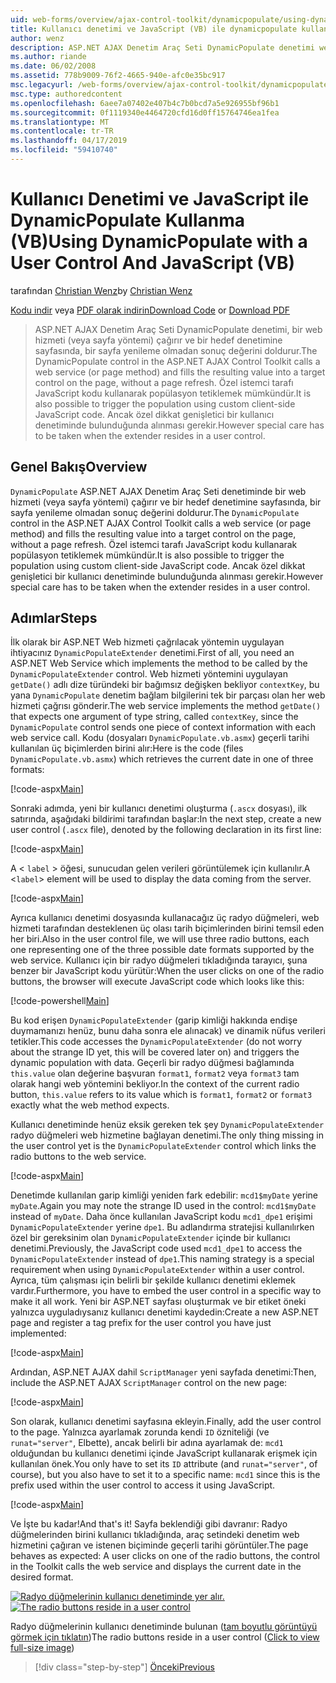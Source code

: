```yaml
---
uid: web-forms/overview/ajax-control-toolkit/dynamicpopulate/using-dynamicpopulate-with-a-user-control-and-javascript-vb
title: Kullanıcı denetimi ve JavaScript (VB) ile dynamicpopulate kullanma | Microsoft Docs
author: wenz
description: ASP.NET AJAX Denetim Araç Seti DynamicPopulate denetimi web hizmetini (veya sayfa yöntemi) çağırır ve t hedef denetime sonuç değerini doldurur...
ms.author: riande
ms.date: 06/02/2008
ms.assetid: 778b9009-76f2-4665-940e-afc0e35bc917
msc.legacyurl: /web-forms/overview/ajax-control-toolkit/dynamicpopulate/using-dynamicpopulate-with-a-user-control-and-javascript-vb
msc.type: authoredcontent
ms.openlocfilehash: 6aee7a07402e407b4c7b0bcd7a5e926955bf96b1
ms.sourcegitcommit: 0f1119340e4464720cfd16d0ff15764746ea1fea
ms.translationtype: MT
ms.contentlocale: tr-TR
ms.lasthandoff: 04/17/2019
ms.locfileid: "59410740"
---
```

# <a name="using-dynamicpopulate-with-a-user-control-and-javascript-vb"></a><span data-ttu-id="1599a-103">Kullanıcı Denetimi ve JavaScript ile DynamicPopulate Kullanma (VB)</span><span class="sxs-lookup"><span data-stu-id="1599a-103">Using DynamicPopulate with a User Control And JavaScript (VB)</span></span>

<span data-ttu-id="1599a-104">tarafından [Christian Wenz](https://github.com/wenz)</span><span class="sxs-lookup"><span data-stu-id="1599a-104">by [Christian Wenz](https://github.com/wenz)</span></span>

<span data-ttu-id="1599a-105">[Kodu indir](http://download.microsoft.com/download/d/8/f/d8f2f6f9-1b7c-46ad-9252-e1fc81bdea3e/dynamicpopulate2.vb.zip) veya [PDF olarak indirin](http://download.microsoft.com/download/b/6/a/b6ae89ee-df69-4c87-9bfb-ad1eb2b23373/dynamicpopulate2VB.pdf)</span><span class="sxs-lookup"><span data-stu-id="1599a-105">[Download Code](http://download.microsoft.com/download/d/8/f/d8f2f6f9-1b7c-46ad-9252-e1fc81bdea3e/dynamicpopulate2.vb.zip) or [Download PDF](http://download.microsoft.com/download/b/6/a/b6ae89ee-df69-4c87-9bfb-ad1eb2b23373/dynamicpopulate2VB.pdf)</span></span>

> <span data-ttu-id="1599a-106">ASP.NET AJAX Denetim Araç Seti DynamicPopulate denetimi, bir web hizmeti (veya sayfa yöntemi) çağırır ve bir hedef denetimine sayfasında, bir sayfa yenileme olmadan sonuç değerini doldurur.</span><span class="sxs-lookup"><span data-stu-id="1599a-106">The DynamicPopulate control in the ASP.NET AJAX Control Toolkit calls a web service (or page method) and fills the resulting value into a target control on the page, without a page refresh.</span></span> <span data-ttu-id="1599a-107">Özel istemci tarafı JavaScript kodu kullanarak popülasyon tetiklemek mümkündür.</span><span class="sxs-lookup"><span data-stu-id="1599a-107">It is also possible to trigger the population using custom client-side JavaScript code.</span></span> <span data-ttu-id="1599a-108">Ancak özel dikkat genişletici bir kullanıcı denetiminde bulunduğunda alınması gerekir.</span><span class="sxs-lookup"><span data-stu-id="1599a-108">However special care has to be taken when the extender resides in a user control.</span></span>


## <a name="overview"></a><span data-ttu-id="1599a-109">Genel Bakış</span><span class="sxs-lookup"><span data-stu-id="1599a-109">Overview</span></span>

<span data-ttu-id="1599a-110">`DynamicPopulate` ASP.NET AJAX Denetim Araç Seti denetiminde bir web hizmeti (veya sayfa yöntemi) çağırır ve bir hedef denetimine sayfasında, bir sayfa yenileme olmadan sonuç değerini doldurur.</span><span class="sxs-lookup"><span data-stu-id="1599a-110">The `DynamicPopulate` control in the ASP.NET AJAX Control Toolkit calls a web service (or page method) and fills the resulting value into a target control on the page, without a page refresh.</span></span> <span data-ttu-id="1599a-111">Özel istemci tarafı JavaScript kodu kullanarak popülasyon tetiklemek mümkündür.</span><span class="sxs-lookup"><span data-stu-id="1599a-111">It is also possible to trigger the population using custom client-side JavaScript code.</span></span> <span data-ttu-id="1599a-112">Ancak özel dikkat genişletici bir kullanıcı denetiminde bulunduğunda alınması gerekir.</span><span class="sxs-lookup"><span data-stu-id="1599a-112">However special care has to be taken when the extender resides in a user control.</span></span>

## <a name="steps"></a><span data-ttu-id="1599a-113">Adımlar</span><span class="sxs-lookup"><span data-stu-id="1599a-113">Steps</span></span>

<span data-ttu-id="1599a-114">İlk olarak bir ASP.NET Web hizmeti çağrılacak yöntemin uygulayan ihtiyacınız `DynamicPopulateExtender` denetimi.</span><span class="sxs-lookup"><span data-stu-id="1599a-114">First of all, you need an ASP.NET Web Service which implements the method to be called by the `DynamicPopulateExtender` control.</span></span> <span data-ttu-id="1599a-115">Web hizmeti yöntemini uygulayan `getDate()` adlı dize türündeki bir bağımsız değişken bekliyor `contextKey`, bu yana `DynamicPopulate` denetim bağlam bilgilerini tek bir parçası olan her web hizmeti çağrısı gönderir.</span><span class="sxs-lookup"><span data-stu-id="1599a-115">The web service implements the method `getDate()` that expects one argument of type string, called `contextKey`, since the `DynamicPopulate` control sends one piece of context information with each web service call.</span></span> <span data-ttu-id="1599a-116">Kodu (dosyaları `DynamicPopulate.vb.asmx`) geçerli tarihi kullanılan üç biçimlerden birini alır:</span><span class="sxs-lookup"><span data-stu-id="1599a-116">Here is the code (files `DynamicPopulate.vb.asmx`) which retrieves the current date in one of three formats:</span></span>

[!code-aspx[Main](using-dynamicpopulate-with-a-user-control-and-javascript-vb/samples/sample1.aspx)]

<span data-ttu-id="1599a-117">Sonraki adımda, yeni bir kullanıcı denetimi oluşturma (`.ascx` dosyası), ilk satırında, aşağıdaki bildirimi tarafından başlar:</span><span class="sxs-lookup"><span data-stu-id="1599a-117">In the next step, create a new user control (`.ascx` file), denoted by the following declaration in its first line:</span></span>

[!code-aspx[Main](using-dynamicpopulate-with-a-user-control-and-javascript-vb/samples/sample2.aspx)]

<span data-ttu-id="1599a-118">A &lt; `label` &gt; öğesi, sunucudan gelen verileri görüntülemek için kullanılır.</span><span class="sxs-lookup"><span data-stu-id="1599a-118">A &lt;`label`&gt; element will be used to display the data coming from the server.</span></span>

[!code-aspx[Main](using-dynamicpopulate-with-a-user-control-and-javascript-vb/samples/sample3.aspx)]

<span data-ttu-id="1599a-119">Ayrıca kullanıcı denetimi dosyasında kullanacağız üç radyo düğmeleri, web hizmeti tarafından desteklenen üç olası tarih biçimlerinden birini temsil eden her biri.</span><span class="sxs-lookup"><span data-stu-id="1599a-119">Also in the user control file, we will use three radio buttons, each one representing one of the three possible date formats supported by the web service.</span></span> <span data-ttu-id="1599a-120">Kullanıcı için bir radyo düğmeleri tıkladığında tarayıcı, şuna benzer bir JavaScript kodu yürütür:</span><span class="sxs-lookup"><span data-stu-id="1599a-120">When the user clicks on one of the radio buttons, the browser will execute JavaScript code which looks like this:</span></span>

[!code-powershell[Main](using-dynamicpopulate-with-a-user-control-and-javascript-vb/samples/sample4.ps1)]

<span data-ttu-id="1599a-121">Bu kod erişen `DynamicPopulateExtender` (garip kimliği hakkında endişe duymamanızı henüz, bunu daha sonra ele alınacak) ve dinamik nüfus verileri tetikler.</span><span class="sxs-lookup"><span data-stu-id="1599a-121">This code accesses the `DynamicPopulateExtender` (do not worry about the strange ID yet, this will be covered later on) and triggers the dynamic population with data.</span></span> <span data-ttu-id="1599a-122">Geçerli bir radyo düğmesi bağlamında `this.value` olan değerine başvuran `format1`, `format2` veya `format3` tam olarak hangi web yöntemini bekliyor.</span><span class="sxs-lookup"><span data-stu-id="1599a-122">In the context of the current radio button, `this.value` refers to its value which is `format1`, `format2` or `format3` exactly what the web method expects.</span></span>

<span data-ttu-id="1599a-123">Kullanıcı denetiminde henüz eksik gereken tek şey `DynamicPopulateExtender` radyo düğmeleri web hizmetine bağlayan denetimi.</span><span class="sxs-lookup"><span data-stu-id="1599a-123">The only thing missing in the user control yet is the `DynamicPopulateExtender` control which links the radio buttons to the web service.</span></span>

[!code-aspx[Main](using-dynamicpopulate-with-a-user-control-and-javascript-vb/samples/sample5.aspx)]

<span data-ttu-id="1599a-124">Denetimde kullanılan garip kimliği yeniden fark edebilir: `mcd1$myDate` yerine `myDate`.</span><span class="sxs-lookup"><span data-stu-id="1599a-124">Again you may note the strange ID used in the control: `mcd1$myDate` instead of `myDate`.</span></span> <span data-ttu-id="1599a-125">Daha önce kullanılan JavaScript kodu `mcd1_dpe1` erişimi `DynamicPopulateExtender` yerine `dpe1`. Bu adlandırma stratejisi kullanılırken özel bir gereksinim olan `DynamicPopulateExtender` içinde bir kullanıcı denetimi.</span><span class="sxs-lookup"><span data-stu-id="1599a-125">Previously, the JavaScript code used `mcd1_dpe1` to access the `DynamicPopulateExtender` instead of `dpe1`.This naming strategy is a special requirement when using `DynamicPopulateExtender` within a user control.</span></span> <span data-ttu-id="1599a-126">Ayrıca, tüm çalışması için belirli bir şekilde kullanıcı denetimi eklemek vardır.</span><span class="sxs-lookup"><span data-stu-id="1599a-126">Furthermore, you have to embed the user control in a specific way to make it all work.</span></span> <span data-ttu-id="1599a-127">Yeni bir ASP.NET sayfası oluşturmak ve bir etiket öneki yalnızca uyguladıysanız kullanıcı denetimi kaydedin:</span><span class="sxs-lookup"><span data-stu-id="1599a-127">Create a new ASP.NET page and register a tag prefix for the user control you have just implemented:</span></span>

[!code-aspx[Main](using-dynamicpopulate-with-a-user-control-and-javascript-vb/samples/sample6.aspx)]

<span data-ttu-id="1599a-128">Ardından, ASP.NET AJAX dahil `ScriptManager` yeni sayfada denetimi:</span><span class="sxs-lookup"><span data-stu-id="1599a-128">Then, include the ASP.NET AJAX `ScriptManager` control on the new page:</span></span>

[!code-aspx[Main](using-dynamicpopulate-with-a-user-control-and-javascript-vb/samples/sample7.aspx)]

<span data-ttu-id="1599a-129">Son olarak, kullanıcı denetimi sayfasına ekleyin.</span><span class="sxs-lookup"><span data-stu-id="1599a-129">Finally, add the user control to the page.</span></span> <span data-ttu-id="1599a-130">Yalnızca ayarlamak zorunda kendi `ID` özniteliği (ve `runat="server"`, Elbette), ancak belirli bir adına ayarlamak de: `mcd1` olduğundan bu kullanıcı denetimi içinde JavaScript kullanarak erişmek için kullanılan önek.</span><span class="sxs-lookup"><span data-stu-id="1599a-130">You only have to set its `ID` attribute (and `runat="server"`, of course), but you also have to set it to a specific name: `mcd1` since this is the prefix used within the user control to access it using JavaScript.</span></span>

[!code-aspx[Main](using-dynamicpopulate-with-a-user-control-and-javascript-vb/samples/sample8.aspx)]

<span data-ttu-id="1599a-131">Ve İşte bu kadar!</span><span class="sxs-lookup"><span data-stu-id="1599a-131">And that's it!</span></span> <span data-ttu-id="1599a-132">Sayfa beklendiği gibi davranır: Radyo düğmelerinden birini kullanıcı tıkladığında, araç setindeki denetim web hizmetini çağıran ve istenen biçiminde geçerli tarihi görüntüler.</span><span class="sxs-lookup"><span data-stu-id="1599a-132">The page behaves as expected: A user clicks on one of the radio buttons, the control in the Toolkit calls the web service and displays the current date in the desired format.</span></span>


<span data-ttu-id="1599a-133">[![Radyo düğmelerinin kullanıcı denetiminde yer alır.](using-dynamicpopulate-with-a-user-control-and-javascript-vb/_static/image2.png)](using-dynamicpopulate-with-a-user-control-and-javascript-vb/_static/image1.png)</span><span class="sxs-lookup"><span data-stu-id="1599a-133">[![The radio buttons reside in a user control](using-dynamicpopulate-with-a-user-control-and-javascript-vb/_static/image2.png)](using-dynamicpopulate-with-a-user-control-and-javascript-vb/_static/image1.png)</span></span>

<span data-ttu-id="1599a-134">Radyo düğmelerinin kullanıcı denetiminde bulunan ([tam boyutlu görüntüyü görmek için tıklatın](using-dynamicpopulate-with-a-user-control-and-javascript-vb/_static/image3.png))</span><span class="sxs-lookup"><span data-stu-id="1599a-134">The radio buttons reside in a user control ([Click to view full-size image](using-dynamicpopulate-with-a-user-control-and-javascript-vb/_static/image3.png))</span></span>

> [!div class="step-by-step"]
> [<span data-ttu-id="1599a-135">Önceki</span><span class="sxs-lookup"><span data-stu-id="1599a-135">Previous</span></span>](dynamically-populating-a-control-using-javascript-code-vb.md)
